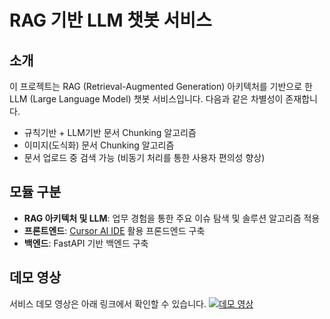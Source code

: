 # RAG 기반 LLM 챗봇 서비스

## 소개
이 프로젝트는 RAG (Retrieval-Augmented Generation) 아키텍처를 기반으로 한 LLM (Large Language Model) 챗봇 서비스입니다.
다음과 같은 차별성이 존재합니다.
* 규칙기반 + LLM기반 문서 Chunking 알고리즘
* 이미지(도식화) 문서 Chunking 알고리즘
* 문서 업로드 중 검색 가능 (비동기 처리를 통한 사용자 편의성 향상)

## 모듈 구분
- **RAG 아키텍처 및 LLM**: 업무 경험을 통한 주요 이슈 탐색 및 솔루션 알고리즘 적용
- **프론트엔드**: [Cursor AI IDE](https://www.cursor.com/) 활용 프론드엔드 구축
- **백엔드**: FastAPI 기반 백엔드 구축

## 데모 영상
서비스 데모 영상은 아래 링크에서 확인할 수 있습니다.
[![데모 영상](https://img.youtube.com/vi/JpatfOEf1No/0.jpg)](https://youtu.be/JpatfOEf1No)
